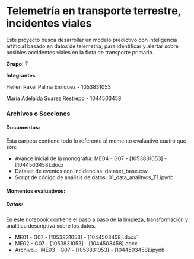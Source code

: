 # Telemetría en transporte terrestre, incidentes viales

Este proyecto busca desarrollar un modelo predictivo con inteligencia artificial basado en datos de telemetría, para identificar y alertar sobre posibles accidentes viales en la flota de transporte primario.

**Grupo**: 7

**Integrantes**:

Hellen Rakel Palma Enriquez - 1053831053

María Adelaida Suarez Restrepo - 1044503458

### Archivos o Secciones

#### Documentos:

Esta carpeta contiene todo lo referente al momento evaluativo cuatro que son:

- Avance inicial de la monografía: ME04 - G07 - [1053831053] - [1044503458].docx
- Dataset de eventos con incidencias: dataset_base.csv
- Script de código de análisis de datos: 01_data_analitycs_T1.ipynb

#### Momentos evaluativos:

##### Datos:

En este notebook contiene el paso a paso de la limpieza, transformación y analítica descriptiva sobre los datos.

- ME01 - G07 - [1053831053] - [1044503458].docx`
- ME02 - G07 - [1053831053] - [1044503458].docx
- Archivo_: `ME03 - G07 - [1053831053] - [1044503458].ipynb

